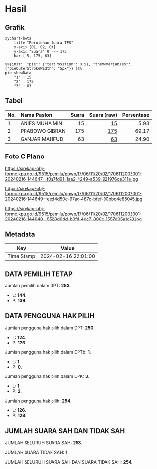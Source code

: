 # Hasil

## Grafik

```mermaid
xychart-beta
    title "Perolehan Suara TPS"
    x-axis [01, 02, 03]
    y-axis "Suara" 0 --> 175
    bar [15, 175, 63]
```

```mermaid
%%{init: {"pie": {"textPosition": 0.5}, "themeVariables": {"pieOuterStrokeWidth": "5px"}} }%%
pie showData
    "1" : 15
    "2" : 175
    "3" : 63
```

## Tabel

| No. | Nama Paslon    | Suara | Suara (raw) | Persentase |
|:--- |:-------------- | -----:| -----------:| ----------:|
| 1   | ANIES MUHAIMIN | 15    | [15][p-1]   | 5,93       |
| 2   | PRABOWO GIBRAN | 175   | [175][p-2]  | 69,17      |
| 3   | GANJAR MAHFUD  | 63    | [63][p-3]   | 24,90      |


[p-1]: https://github.com/gigit-pemilu/pemilu-2024-17-bengkulu/blob/main/pilpres/hitung-suara/sub/17-bengkulu/sub/06-muko-muko/sub/11-xiv-koto/sub/2002-rawa-mulya/sub/001-tps/sub/paslon-1.txt
[p-2]: https://github.com/gigit-pemilu/pemilu-2024-17-bengkulu/blob/main/pilpres/hitung-suara/sub/17-bengkulu/sub/06-muko-muko/sub/11-xiv-koto/sub/2002-rawa-mulya/sub/001-tps/sub/paslon-2.txt
[p-3]: https://github.com/gigit-pemilu/pemilu-2024-17-bengkulu/blob/main/pilpres/hitung-suara/sub/17-bengkulu/sub/06-muko-muko/sub/11-xiv-koto/sub/2002-rawa-mulya/sub/001-tps/sub/paslon-3.txt

## Foto C Plano

https://sirekap-obj-formc.kpu.go.id/9515/pemilu/ppwp/17/06/11/20/02/1706112002001-20240216-144647--f0a7fd91-1aa2-4249-a539-921976ce311a.jpg

https://sirekap-obj-formc.kpu.go.id/9515/pemilu/ppwp/17/06/11/20/02/1706112002001-20240216-144649--eed4d50c-97ac-487c-bfef-90bbc4e85045.jpg

https://sirekap-obj-formc.kpu.go.id/9515/pemilu/ppwp/17/06/11/20/02/1706112002001-20240216-144648--5528d0dd-b9fd-4ee7-800e-1557d95a1e78.jpg


## Metadata

| Key        | Value               |
| ---------- | ------------------- |
| Time Stamp | 2024-02-16 22:01:00 |


## DATA PEMILIH TETAP

Jumlah pemilih dalam DPT: **283**.
 * L: **144**.
 * P: **139**.

## DATA PENGGUNA HAK PILIH

Jumlah pengguna hak pilih dalam DPT: **250**.
 * L: **124**.
 * P: **126**.

Jumlah pengguna hak pilih dalam DPTb: **1**.
 * L: **1**.
 * P: **0**.

Jumlah pengguna hak pilih dalam DPK: **3**.
 * L: **1**.
 * P: **2**.

Jumlah pengguna hak pilih: **254**.
 * L: **126**.
 * P: **128**.

## JUMLAH SUARA SAH DAN TIDAK SAH

JUMLAH SELURUH SUARA SAH: **253**.

JUMLAH SUARA TIDAK SAH: **1**.

JUMLAH SELURUH SUARA SAH DAN SUARA TIDAK SAH: **254**.


